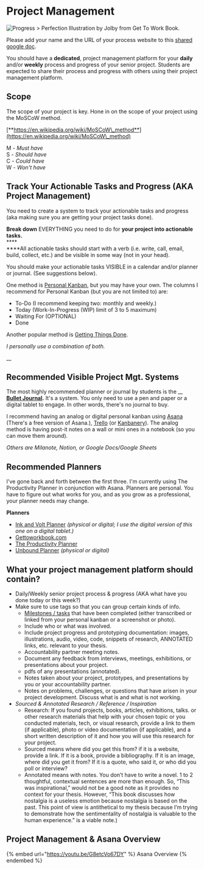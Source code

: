 # Project Management

![Progress > Perfection Illustration by Jolby from Get To Work Book.](<.gitbook/assets/GETTOWORKBOOK\_progress perfection (1).jpg>)

Please add your name and the URL of your process website to this [shared google doc](https://docs.google.com/document/d/1Y3DCwp7kZoMx-zMVO6IMVDuD9AUpfTLV2gx7sPXTd7U/edit).

You should have a **dedicated**, project management platform for your **daily** and/or **weekly** process and progress of your senior project. Students are expected to share their process and progress with others using their project management platform.

## Scope

The scope of your project is key. Hone in on the scope of your project using the MoSCoW method.

[**https://en.wikipedia.org/wiki/MoSCoW\_method**](https://en.wikipedia.org/wiki/MoSCoW\_method)

M - _Must have_ \
S - _Should have_ \
C - _Could have_ \
W - _Won't have_

## Track Your Actionable Tasks and Progress (AKA Project Management)

You need to create a system to track your actionable tasks and progress (aka making sure you are getting your project tasks done).

**Break down** EVERYTHING you need to do for **your project into actionable tasks.** \
****\
****All actionable tasks should start with a verb (i.e. write, call, email, build, collect, etc.) and be visible in some way (not in your head).

You should make your actionable tasks VISIBLE in a calendar and/or planner or journal. (See suggestions below).

One method is [Personal Kanban](http://personalkanban.com/pk/personal-kanban-101/), but you may have your own. The columns I recommend for Personal Kanban (but you are not limited to) are:

* To-Do (I recommend keeping two: monthly and weekly.)
* Today (Work-In-Progress (WIP) limit of 3 to 5 maximum)
* Waiting For (OPTIONAL)
* Done

Another popular method is [Getting Things Done](https://gettingthingsdone.com/what-is-gtd/).&#x20;

_I personally use a combination of both._

__

## Recommended Visible Project Mgt. Systems

The most highly recommended planner or journal by students is the __ [**Bullet Journal**](https://bulletjournal.com)**.** It's a system. You only need to use a pen and paper or a digital tablet to engage. In other words, there's no journal to buy.

I recommend having an analog or digital personal kanban using [Asana](https://asana.com) (There's a free version of Asana.), [Trello](https://trello.com) (or [Kanbanery](https://kanbanery.com)). The analog method is having post-it notes on a wall or mini ones in a notebook (so you can move them around)_._

_Others are Milanote, Notion, or Google Docs/Google Sheets_

## Recommended Planners

I've gone back and forth between the first three. I'm currently using The Productivity Planner in conjunction with Asana. Planners are personal. You have to figure out what works for you, and as you grow as a professional, your planner needs may change.&#x20;

**Planners**

* [Ink and Volt Planner](https://inkandvolt.com/product/volt-planner/) _(physical or digital; I use the digital version of this one on a digital tablet.)_
* [Gettoworkbook.com](https://www.gettoworkbook.com/photos)&#x20;
* [The Productivity Planner](https://www.intelligentchange.com/products/the-productivity-planner)
* [Unbound Planner](https://unboundplanner.com/collections/frontpage) _(physical or digital)_

## What your project management platform should contain?

* Daily/Weekly senior project process & progress (AKA what have you done today or this week?)&#x20;
* Make sure to use tags so that you can group certain kinds of info.
  * [Milestones / tasks](resources/personal\_kanban.md) that have been completed (either transcribed or linked from your personal kanban or a screenshot or photo).
  * Include who or what was involved.
  * Include project progress and prototyping documentation: images, illustrations, audio, video, code, snippets of research, ANNOTATED links, etc. relevant to your thesis.&#x20;
  * Accountability partner meeting notes.
  * Document any feedback from interviews, meetings, exhibitions, or presentations about your project.
  * pdfs of any presentations (annotated).
  * Notes taken about your project, prototypes, and presentations by you or your accountability partner.
  * Notes on problems, challenges, or questions that have arisen in your project development. Discuss what is and what is not working.
* _Sourced & Annotated Research / Reference / Inspiration_
  * Research: If you found projects, books, articles, exhibitions, talks. or other research materials that help with your chosen topic or you conducted materials, tech, or visual research, provide a link to them (if applicable), photo or video documentation (if applicable), and a short written description of it and how you will use this research for your project.
  * Sourced means where did you get this from? if it is a website, provide a link. If it is a book, provide a bibliography. If it is an image, where did you get it from? If it is a quote, who said it, or who did you poll or interview?
  * Annotated means with notes. You don’t have to write a novel. 1 to 2 thoughtful, contextual sentences are more than enough. So, “This was inspirational,” would not be a good note as it provides no context for your thesis. However, “This book discusses how nostalgia is a useless emotion because nostalgia is based on the past. This point of view is antithetical to my thesis because I’m trying to demonstrate how the sentimentality of nostalgia is valuable to the human experience.” is a viable note.)

## Project Management & Asana Overview

{% embed url="https://youtu.be/G8etcVo67DY" %}
Asana Overview
{% endembed %}



